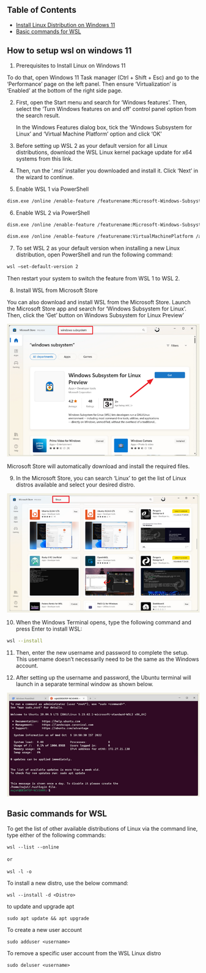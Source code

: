 
## Table of Contents

- [Install Linux Distribution on Windows 11](#how-to-setup-wsl-on-windows-11)
- [Basic commands for WSL](#Basic-commands-for-WSL)

## How to setup wsl on windows 11

1. Prerequisites to Install Linux on Windows 11

To do that, open Windows 11 Task manager (Ctrl + Shift + Esc) and go to the ‘Performance’ page on the left panel. Then ensure ‘Virtualization’ is ‘Enabled’ at the bottom of the right side page.

2. First, open the Start menu and search for ‘Windows features’. Then, select the ‘Turn Windows features on and off’ control panel option from the search result.

    In the Windows Features dialog box, tick the ‘Windows Subsystem for Linux’ and ‘Virtual Machine Platform’ option and click ‘OK’

3. Before setting up WSL 2 as your default version for all Linux distributions, download the WSL Linux kernel package update for x64 systems from this link. 

4. Then, run the ‘.msi’ installer you downloaded and install it. Click ‘Next’ in the wizard to continue.

5. Enable WSL 1 via PowerShell

````bash
dism.exe /online /enable-feature /featurename:Microsoft-Windows-Subsystem-Linux /all /norestart
````
6. Enable WSL 2 via PowerShell
````bash
dism.exe /online /enable-feature /featurename:Microsoft-Windows-Subsystem-Linux /all /norestart
````

````bash
dism.exe /online /enable-feature /featurename:VirtualMachinePlatform /all /norestart
````

7. To set WSL 2 as your default version when installing a new Linux distribution, open PowerShell and run the following command:

````bash
wsl –set-default-version 2
````
Then restart your system to switch the feature from WSL 1 to WSL 2.

8. Install WSL from Microsoft Store

You can also download and install WSL from the Microsoft Store. Launch the Microsoft Store app and search for ‘Windows Subsystem for Linux’. Then, click the ‘Get’ button on Windows Subsystem for Linux Preview’

![Alt text](image.png)

Microsoft Store will automatically download and install the required files.

9. In the Microsoft Store, you can search ‘Linux’ to get the list of Linux distros available and select your desired distro. 

![Alt text](image-1.png)

10. When the Windows Terminal opens, type the following command and press Enter to install WSL:

````bash
wsl --install
````

11. Then, enter the new username and password to complete the setup. This username doesn’t necessarily need to be the same as the Windows account.

12. After setting up the username and password, the Ubuntu terminal will launch in a separate terminal window as shown below.

![Alt text](image-2.png)

## Basic commands for WSL

To get the list of other available distributions of Linux via the command line, type either of the following commands:

```
wsl --list --online

or

wsl -l -o
```

To install a new distro, use the below command:

```
wsl --install -d <Distro>
```

to update and upgrade apt 

```
sudo apt update && apt upgrade
```

To create a new user account

```
sudo adduser <username>

```

To remove a specific user account from the WSL Linux distro

```
sudo deluser <username>
```
